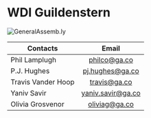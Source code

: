 # WDI Guildenstern

![](https://github.com/generalassembly/ga-ruby-on-rails-for-devs/raw/master/images/ga.png "GeneralAssemb.ly")

| Contacts            | Email
| -------------       |:-------------:
| Phil Lamplugh       | philco@ga.co
| P.J. Hughes         | pj.hughes@ga.co
| Travis Vander Hoop  | travis@ga.co
| Yaniv Savir         | yaniv.savir@ga.co
| Olivia Grosvenor    | oliviag@ga.co
